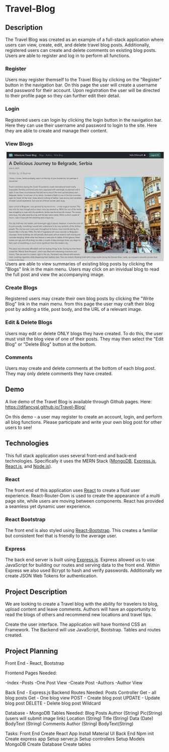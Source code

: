# Travel-Blog

## Description

The Travel Blog was created as an example of a full-stack application where users can view, create, edit, and delete travel blog posts. Additionally, registered users can create and delete comments on existing blog posts. Users are able to register and log in to perform all functions.

### Register

Users may register themself to the Travel Blog by clicking on the "Register" button in the navigation bar. On this page the user will create a username and password for their account. Upon registration the user will be directed to their profile page so they can further edit their detail.

### Login

Registered users can login by clicking the login button in the navigation bar. Here they can use their username and password to login to the site. Here they are able to create and manage their content.

### View Blogs

<img src="image.png" width="500" align="right"/>

Users are able to view summaries of existing blog posts by clicking the "Blogs" link in the main menu. Users may click on an inividual blog to read the full post and view the accompanying image.

### Create Blogs

Registered users may create their own blog posts by clicking the "Write Blog" link in the main menu. from this page the user may craft their blog post by adding a title, post body, and the URL of a relevant image.

### Edit & Delete Blogs

Users may edit or delete ONLY blogs they have created. To do this, the user must visit the blog view of one of their posts. They may then select the "Edit Blog" or "Delete Blog" button at the bottom.

### Comments

Users may create and delete comments at the bottom of each blog post. They may only delete comments they have created.

## Demo

A live demo of the Travel Blog is available through Github pages. Here: https://djfancyal.github.io/Travel-Blog/

On this demo - a user may register to create an account, login, and perform all blog functions. Please participate and write your own blog post for other users to see!

## Technologies

This full stack application uses several front-end and back-end technologies. Specifically it uses the MERN Stack ([MongoDB](https://www.mongodb.com/), [Express.js](https://expressjs.com/), [React.js](https://react.dev/), and [Node.js](https://nodejs.org/en)).

### React

The front end of this application uses [React](https://react.dev/) to create a fluid user experience. React-Router-Dom is used to create the appearance of a multi page site, while users are moving between components. React has provided a seamless yet dynamic user experience.

### React Bootstrap

The front end is also styled using [React-Bootstrap](https://react-bootstrap.netlify.app/). This creates a familiar but consistent feel that is friendly to the average user.

### Express

The back end server is built using [Express.js](https://expressjs.com/). Express allowed us to use JavaScript for building our routes and serving data to the front end. Within Express we also used Bcrypt to hash and verify passwords. Additionally we create JSON Web Tokens for authentication.

## Project Description

We are looking to create a Travel blog with the ability for travelers to blog, upload content and leave comments.
Authors will have an opportunity to read the blogs of others and recommend new locations and travel tips.

Create the user interface.
The application will have frontend CSS an Framework.
The Backend will use JavaScript, Bootstrap.
Tables and routes created.

## Project Planning

Front End - React, Bootstrap

Frontend Pages Needed:

-Index
-Posts
-One Post View
-Create Post
-Authors
-Author View

Back End - Express.js
Backend Routes Needed:
Posts Controller
Get - all blog posts
Get - One blog view
POST - Create blog post
UPDATE - Update blog post
DELETE - Delete blog post
Wildcard

Database - MongoDB
Tables Needed:
Blog Posts
Author (String)
Pic(String) (users will submit image link)
Location (String)
Title (String)
Data (Date)
BodyText (String)
Comments
Author (String)
BodyText(String)

Tasks:
Front End
Create React App
Install Material UI
Back End
Npm init
Create express app
Setup server.js
Setup controllers
Setup Models
MongoDB
Create Database
Create tables
